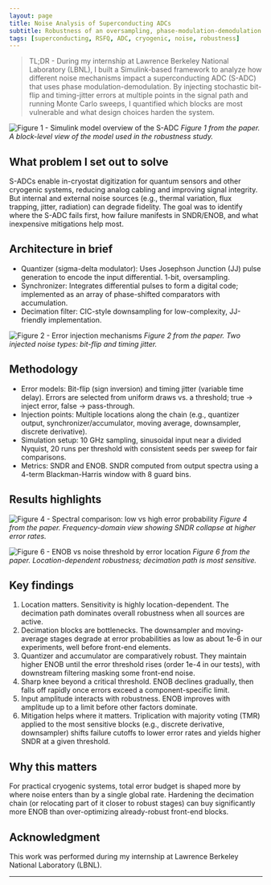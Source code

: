 ```yaml
---
layout: page
title: Noise Analysis of Superconducting ADCs
subtitle: Robustness of an oversampling, phase-modulation-demodulation S-ADC at cryogenic temperatures
tags: [superconducting, RSFQ, ADC, cryogenic, noise, robustness]
---
```


> TL;DR - During my internship at Lawrence Berkeley National Laboratory (LBNL), I built a Simulink-based framework to analyze how different noise mechanisms impact a superconducting ADC (S-ADC) that uses phase modulation-demodulation. By injecting stochastic bit-flip and timing-jitter errors at multiple points in the signal path and running Monte Carlo sweeps, I quantified which blocks are most vulnerable and what design choices harden the system.

![Figure 1 - Simulink model overview of the S-ADC](../../../assets/img/research/sadc_fig1.png)
*Figure 1 from the paper. A block-level view of the model used in the robustness study.*

## What problem I set out to solve
S-ADCs enable in-cryostat digitization for quantum sensors and other cryogenic systems, reducing analog cabling and improving signal integrity. But internal and external noise sources (e.g., thermal variation, flux trapping, jitter, radiation) can degrade fidelity. The goal was to identify where the S-ADC fails first, how failure manifests in SNDR/ENOB, and what inexpensive mitigations help most.

## Architecture in brief
- Quantizer (sigma-delta modulator): Uses Josephson Junction (JJ) pulse generation to encode the input differential. 1-bit, oversampling.
- Synchronizer: Integrates differential pulses to form a digital code; implemented as an array of phase-shifted comparators with accumulation.
- Decimation filter: CIC-style downsampling for low-complexity, JJ-friendly implementation.

![Figure 2 - Error injection mechanisms](../../../assets/img/research/sadc_fig2.png)
*Figure 2 from the paper. Two injected noise types: bit-flip and timing jitter.*

## Methodology
- Error models: Bit-flip (sign inversion) and timing jitter (variable time delay). Errors are selected from uniform draws vs. a threshold; true -> inject error, false -> pass-through.
- Injection points: Multiple locations along the chain (e.g., quantizer output, synchronizer/accumulator, moving average, downsampler, discrete derivative).
- Simulation setup: 10 GHz sampling, sinusoidal input near a divided Nyquist, 20 runs per threshold with consistent seeds per sweep for fair comparisons.
- Metrics: SNDR and ENOB. SNDR computed from output spectra using a 4-term Blackman-Harris window with 8 guard bins.

## Results highlights
![Figure 4 - Spectral comparison: low vs high error probability](../../../assets/img/research/sadc_fig4.png)
*Figure 4 from the paper. Frequency-domain view showing SNDR collapse at higher error rates.*

![Figure 6 - ENOB vs noise threshold by error location](../../../assets/img/research/sadc_fig6.png)
*Figure 6 from the paper. Location-dependent robustness; decimation path is most sensitive.*

## Key findings
1. Location matters. Sensitivity is highly location-dependent. The decimation path dominates overall robustness when all sources are active.
2. Decimation blocks are bottlenecks. The downsampler and moving-average stages degrade at error probabilities as low as about 1e-6 in our experiments, well before front-end elements.
3. Quantizer and accumulator are comparatively robust. They maintain higher ENOB until the error threshold rises (order 1e-4 in our tests), with downstream filtering masking some front-end noise.
4. Sharp knee beyond a critical threshold. ENOB declines gradually, then falls off rapidly once errors exceed a component-specific limit.
5. Input amplitude interacts with robustness. ENOB improves with amplitude up to a limit before other factors dominate.
6. Mitigation helps where it matters. Triplication with majority voting (TMR) applied to the most sensitive blocks (e.g., discrete derivative, downsampler) shifts failure cutoffs to lower error rates and yields higher SNDR at a given threshold.

## Why this matters
For practical cryogenic systems, total error budget is shaped more by where noise enters than by a single global rate. Hardening the decimation chain (or relocating part of it closer to robust stages) can buy significantly more ENOB than over-optimizing already-robust front-end blocks.

## Acknowledgment
This work was performed during my internship at Lawrence Berkeley National Laboratory (LBNL).

---
